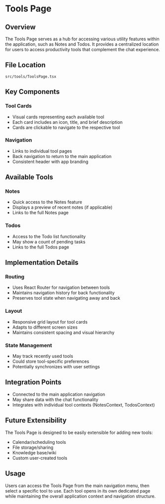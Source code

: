 # Tools Page

## Overview
The Tools Page serves as a hub for accessing various utility features within the application, such as Notes and Todos. It provides a centralized location for users to access productivity tools that complement the chat experience.

## File Location
`src/tools/ToolsPage.tsx`

## Key Components

### Tool Cards
- Visual cards representing each available tool
- Each card includes an icon, title, and brief description
- Cards are clickable to navigate to the respective tool

### Navigation
- Links to individual tool pages
- Back navigation to return to the main application
- Consistent header with app branding

## Available Tools

### Notes
- Quick access to the Notes feature
- Displays a preview of recent notes (if applicable)
- Links to the full Notes page

### Todos
- Access to the Todo list functionality
- May show a count of pending tasks
- Links to the full Todos page

## Implementation Details

### Routing
- Uses React Router for navigation between tools
- Maintains navigation history for back functionality
- Preserves tool state when navigating away and back

### Layout
- Responsive grid layout for tool cards
- Adapts to different screen sizes
- Maintains consistent spacing and visual hierarchy

### State Management
- May track recently used tools
- Could store tool-specific preferences
- Potentially synchronizes with user settings

## Integration Points
- Connected to the main application navigation
- May share data with the chat functionality
- Integrates with individual tool contexts (NotesContext, TodosContext)

## Future Extensibility
The Tools Page is designed to be easily extensible for adding new tools:
- Calendar/scheduling tools
- File storage/sharing
- Knowledge base/wiki
- Custom user-created tools

## Usage
Users can access the Tools Page from the main navigation menu, then select a specific tool to use. Each tool opens in its own dedicated page while maintaining the overall application context and navigation structure.
